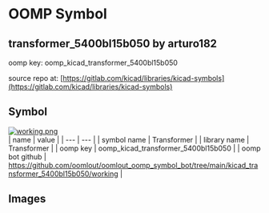 # OOMP Symbol  
## transformer_5400bl15b050  by arturo182  
  
oomp key: oomp_kicad_transformer_5400bl15b050  
  
source repo at: [https://gitlab.com/kicad/libraries/kicad-symbols](https://gitlab.com/kicad/libraries/kicad-symbols)  
## Symbol  
  
[![working.png](working_600.png)](working.png)  
| name | value | 
| --- | --- | 
| symbol name | Transformer | 
| library name | Transformer | 
| oomp key | oomp_kicad_transformer_5400bl15b050 | 
| oomp bot github | https://github.com/oomlout/oomlout_oomp_symbol_bot/tree/main/kicad_transformer_5400bl15b050/working | 
## Images  

